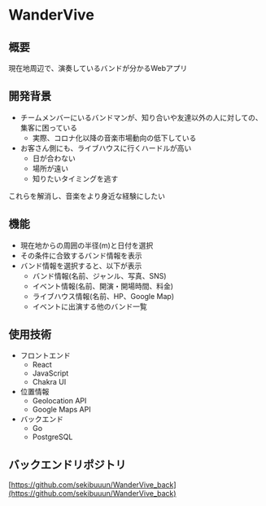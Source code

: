 # WanderVive

## 概要

現在地周辺で、演奏しているバンドが分かるWebアプリ

## 開発背景

- チームメンバーにいるバンドマンが、知り合いや友達以外の人に対しての、集客に困っている
  - 実際、コロナ化以降の音楽市場動向の低下している
- お客さん側にも、ライブハウスに行くハードルが高い
  - 日が合わない
  - 場所が遠い
  - 知りたいタイミングを逃す

これらを解消し、音楽をより身近な経験にしたい

## 機能

- 現在地からの周囲の半径(m)と日付を選択
- その条件に合致するバンド情報を表示
- バンド情報を選択すると、以下が表示
  - バンド情報(名前、ジャンル、写真、SNS)
  - イベント情報(名前、開演・開場時間、料金)
  - ライブハウス情報(名前、HP、Google Map)
  - イベントに出演する他のバンド一覧

## 使用技術

- フロントエンド
  - React
  - JavaScript
  - Chakra UI
- 位置情報
  - Geolocation API
  - Google Maps API
- バックエンド
  - Go
  - PostgreSQL

## バックエンドリポジトリ

[https://github.com/sekibuuun/WanderVive_back](https://github.com/sekibuuun/WanderVive_back)
